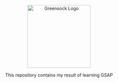 <p align="center">
<img src="https://greensock.com/uploads/monthly_2020_03/tweenmax.png.cf27916e926fbb328ff214f66b4c8429.png" alt="Greensock Logo" width="200" align="center">
</p>
<p align="center">This repository contains my result of learning GSAP</p>
